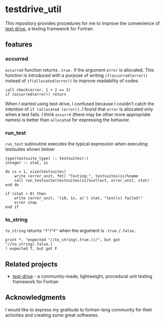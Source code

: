 # testdrive_util
This repository provides procedures for me to improve the convenience of [test-drive](https://github.com/fortran-lang/test-drive), a testing framework for Fortran.

## features
### occurred
`occurred` function returns `.true.` if the argument `error` is allocated.
This function is introduced with a purpose of writing `if(occurred(error))` instead of `if(allocated(error))` to improve readability of codes.

```Fortran
call check(error, 1 + 2 == 3)
if (occurred(error)) return
```

When I started using test-drive, I confused because I couldn't catch the intention of `if (allocated (error))`. I found that `error` is allocated only when a test fails. I think `occurrd` (there may be other more appropriate names) is better than `allocated` for expressing the behavior.

### run_test
`run_test` subroutine executes the typical expression when executing testsuites shown below:

```Fortran
type(testsuite_type) :: testsuites(:)
integer :: stat, is

do is = 1, size(testsuites)
    write (error_unit, fmt) "Testing:", testsuites(is)%name
    call run_testsuite(testsuites(is)%collect, error_unit, stat)
end do

if (stat > 0) then
    write (error_unit, '(i0, 1x, a)') stat, "test(s) failed!"
    error stop
end if
```

### to_string
`to_string` returns `"T"`/`"F"` when the argument is `.true.`/`.false.`

```Fortran
print *, "expected "//to_string(.true.)//", but got "//to_string(.false.)
! expected T, but got F
```

## Related projects
- [test-drive](https://github.com/fortran-lang/test-drive) - a community-made, lightweight, procedural unit testing framework for Fortran

## Acknowledgments
I would like to express my gratitude to fortran-lang community for their activities and creating some great softwares.
